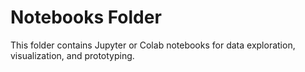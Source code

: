 # Notebooks Folder

This folder contains Jupyter or Colab notebooks for data exploration, visualization, and prototyping. 
